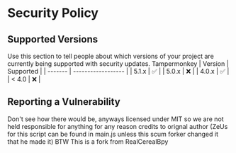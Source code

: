 # Security Policy

## Supported Versions

Use this section to tell people about which versions of your project are
currently being supported with security updates.
Tampermonkey
| Version | Supported          |
| ------- | ------------------ |
| 5.1.x   | :white_check_mark: |
| 5.0.x   | :x:                |
| 4.0.x   | :white_check_mark: |
| < 4.0   | :x:                |

## Reporting a Vulnerability

Don't see how there would be, anyways licensed under MIT so we are not held responsible for anything for any reason credits to orignal author 
(ZeUs for this script can be found in main.js unless this scum forker changed it that he made it) BTW This is a fork from RealCerealBpy


